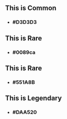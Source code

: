 ## This is Common
 - ### #D3D3D3

## This is Rare
 - ### #0089ca

## This is Rare
 - ### #551A8B

## This is Legendary
 - ### #DAA520
